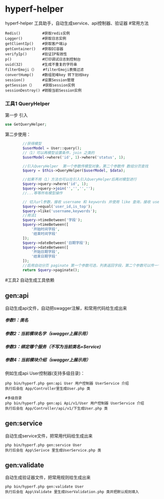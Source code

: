 # hyperf-helper
hyperf-helper 工具助手，自动生成service、api控制器、验证器
#常用方法
````
Redis()          #获取redis实例
Logger()         #获取日志实例
getClientIp()    #获取客户端ip
getContainer()   #获取DI容器
verifyIp()       #验证IP有效性
p()              #打印调试日志到控制台
uuid(32)         #生成不重复的字符串
filterEmoji（）   #filterEmoji表情过滤
convertHump()    #数组驼峰key 转下划线key
session()        #设置Session管理
getSession（）    #获取session实例
sessionDestroy() #销毁当前Session实例
````

### 工具1 QueryHelper
第一步 引入 
```php
use GetQueryHelper;
```

第二步使用：
```php
        //获得模型
        $userModel = User::query();
        //（1）可以再模型设置条件，join 之类的
        $userModel->where('id', 1)->where('status', 1);

        //引入QueryHelper  第一个参数传模型对象，第二个参数传 数组分页查找
        $query = $this->QueryHelper($userModel, $data);

        //如果不用（1）方法也可以在引入引入QueryHelper后再对模型进行
        $query->query->where('id', 1);
        $query->query->join('','','','');
        //...等等所有模型操作

        // 切入url参数，接收 username 和 keywords 并使用 like 查询，接收 user_id is_top 使用 eq 查询
        $query->equal('user_id,is_top');
        $query->like('username,keywords');
        //用法1
        $query->timeBetween('字段');
        $query->timeBetween([
            '开始时间字段',
            '结束时间字段'
        ]);
        $query->dateBetween('日期字段');
        $query->dateBetween([
            '开始日期字段',
            '结束日期字段'
        ]);
        //启用自动分页 paginate 第一个参数可选，列表返回字段，第二个参数可以传一个匿名函数 可以再里面修改返回列表集合
        return $query->paginate();

``` 

#工具2 自动生成工具依赖
## gen:api
自动生成api文件，自动把swagger注解，和常用代码给生成出来
##### 参数1：类名
##### 参数2：当前模块名字（swagger上展示用）
##### 参数3：绑定哪个服务（不写为当前类名+Service)
##### 参数4：当前模块介绍（swagger上展示用）
例如生成api User控制器(支持多级目录)：
```shell script
php bin/hyperf.php gen:api User 用户控制器 UserService 介绍
执行后会在 App/Controller里生成User.php 类

#多级目录
php bin/hyperf.php gen:api Api/v1/User 用户控制器 UserService 介绍
执行后会在 App/Controller/api/v1/下生成User.php 类
```

## gen:service
自动生成service文件，把常用代码给生成出来

```shell script
php bin/hyperf.php gen:service User
执行后会在 App\Serivce 里生成UserService.php 类

```

## gen:validate
自动生成验证器文件，把常用规则给生成出来

```shell script
php bin/hyperf.php gen:validate User
执行后会在 App\Validate 里生成UserValidation.php 类并把默认规则填入
```